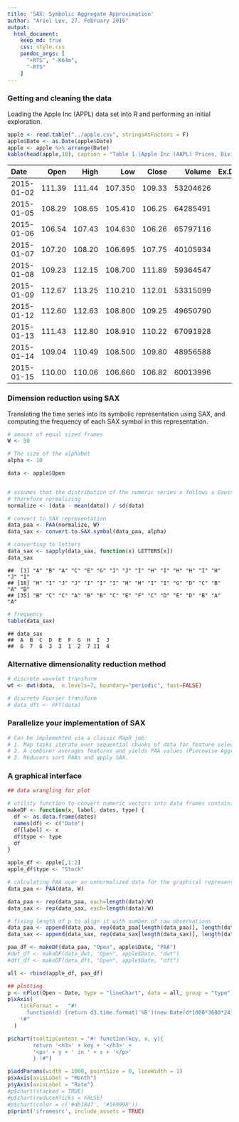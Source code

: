 ```yaml
---
title: 'SAX: Symbolic Aggregate Approximation'
author: "Ariel Lev, 27. February 2016"
output: 
  html_document:
    keep_md: true
    css: style.css
    pandoc_args: [
      "+RTS", "-K64m",
      "-RTS"
    ]    
---
```




### Getting and cleaning the data
Loading the Apple Inc (APPL) data set into R and performing an initial exploration.

```r
apple <- read.table("../apple.csv", stringsAsFactors = F)
apple$Date <- as.Date(apple$Date)
apple <- apple %>% arrange(Date)
kable(head(apple,10), caption = "Table 1.|Apple Inc (AAPL) Prices, Dividends, Splits and Trading Volume 2015")
```



|Date       |   Open|   High|     Low|  Close|   Volume| Ex.Dividend| Split.Ratio| Adj..Open| Adj..High| Adj..Low| Adj..Close| Adj..Volume|
|:----------|------:|------:|-------:|------:|--------:|-----------:|-----------:|---------:|---------:|--------:|----------:|-----------:|
|2015-01-02 | 111.39| 111.44| 107.350| 109.33| 53204626|           0|           1|  108.9424|  108.9913| 104.9912|   106.9277|    53204626|
|2015-01-05 | 108.29| 108.65| 105.410| 106.25| 64285491|           0|           1|  105.9105|  106.2626| 103.0938|   103.9153|    64285491|
|2015-01-06 | 106.54| 107.43| 104.630| 106.26| 65797116|           0|           1|  104.1990|  105.0694| 102.3309|   103.9251|    65797116|
|2015-01-07 | 107.20| 108.20| 106.695| 107.75| 40105934|           0|           1|  104.8445|  105.8225| 104.3506|   105.3824|    40105934|
|2015-01-08 | 109.23| 112.15| 108.700| 111.89| 59364547|           0|           1|  106.8298|  109.6857| 106.3115|   109.4314|    59364547|
|2015-01-09 | 112.67| 113.25| 110.210| 112.01| 53315099|           0|           1|  110.1943|  110.7615| 107.7883|   109.5488|    53315099|
|2015-01-12 | 112.60| 112.63| 108.800| 109.25| 49650790|           0|           1|  110.1258|  110.1551| 106.4093|   106.8494|    49650790|
|2015-01-13 | 111.43| 112.80| 108.910| 110.22| 67091928|           0|           1|  108.9815|  110.3214| 106.5169|   107.7981|    67091928|
|2015-01-14 | 109.04| 110.49| 108.500| 109.80| 48956588|           0|           1|  106.6440|  108.0622| 106.1159|   107.3873|    48956588|
|2015-01-15 | 110.00| 110.06| 106.660| 106.82| 60013996|           0|           1|  107.5829|  107.6416| 104.3163|   104.4728|    60013996|

### Dimension reduction using SAX
Translating the time series into its symbolic representation using SAX, and computing the frequency of each SAX symbol in this representation.

```r
# amount of equal sized frames
W <- 50 

# The size of the alphabet
alpha <- 10

data <- apple$Open


# assumes that the distribution of the numeric series x follows a Gaussian distribution
# therefore normalizing
normalize <- (data - mean(data)) / sd(data)

# convert to SAX representation
data_paa <- PAA(normalize, W)
data_sax <- convert.to.SAX.symbol(data_paa, alpha)

# converting to letters
data_sax <- sapply(data_sax, function(x) LETTERS[x])
data_sax
```

```
##  [1] "A" "B" "A" "C" "E" "G" "I" "J" "I" "H" "I" "H" "H" "I" "H" "J" "I"
## [18] "H" "I" "J" "J" "I" "I" "I" "H" "H" "I" "I" "G" "D" "C" "B" "A" "B"
## [35] "B" "C" "C" "A" "B" "B" "C" "E" "F" "C" "D" "E" "D" "B" "A" "A"
```

```r
# frequency
table(data_sax)
```

```
## data_sax
##  A  B  C  D  E  F  G  H  I  J 
##  6  7  6  3  3  1  2  7 11  4
```

### Alternative dimensionality reduction method

```r
# discrete wavelet transform
wt <- dwt(data,  n.levels=7, boundary="periodic", fast=FALSE)

# discrete Fourier transform
# data_dft <- FFT(data)
```

### Parallelize your implementation of SAX

```r
# Can be implemented via a classic MapR job:
# 1. Map tasks iterate over sequential chunks of data for feature selection. 
# 2. A combiner averages features and yields PAA values (Piecewise Aggregate Approximation).
# 3. Reducers sort PAAs and apply SAX.
```

### A graphical interface

```r
## data wrangling for plot

# utility function to convert numeric vectors into data frames containing original dates
makeDF <- function(x, label, dates, type) {
  df <- as.data.frame(dates)
  names(df) <- c("Date")  
  df[label] <- x
  df$type <- type
  df
}

apple_df <- apple[,1:2]
apple_df$type <- "Stock"

# calculating PAA over an unnormalized data for the graphical representation
data_paa <- PAA(data, W)

data_paa <- rep(data_paa, each=length(data)/W)
data_sax <- rep(data_sax, each=length(data)/W)

# fixing length of p to align it with number of raw observations
data_paa <- append(data_paa, rep(data_paa[length(data_paa)], length(data) - length(data_paa)))
data_sax <- append(data_sax, rep(data_sax[length(data_sax)], length(data) - length(data_sax)))

paa_df <- makeDF(data_paa, "Open", apple$Date, "PAA")
#dwt_df <- makeDF(data_dwt, "Open", apple$Date, "dwt")
#dft_df <- makeDF(data_dft, "Open", apple$Date, "dft")

all <- rbind(apple_df, paa_df)

## plotting
p <- nPlot(Open ~ Date, type = "lineChart", data = all, group = "type")
p$xAxis(
    tickFormat =   "#!
      function(d) {return d3.time.format('%B')(new Date(d*1000*3600*24));}
    !#"
  )

p$chart(tooltipContent = "#! function(key, x, y){
        return '<h3>' + key + '</h3>' + 
        '<p>' + y + ' in ' + x + '</p>'
        } !#")

p$addParams(width = 1000, pointSize = 0, lineWidth = 1)
p$xAxis(axisLabel = "Month")
p$yAxis(axisLabel = "Rate")
#p$chart(stacked = TRUE)
#p$chart(reduceXTicks = FALSE)
#p$chart(color = c('#db1847', '#169998'))
p$print('iframesrc', include_assets = TRUE)
```

<link rel='stylesheet' href=/Library/Frameworks/R.framework/Versions/3.1/Resources/library/rCharts/libraries/nvd3/css/nv.d3.css>
<link rel='stylesheet' href=/Library/Frameworks/R.framework/Versions/3.1/Resources/library/rCharts/libraries/nvd3/css/rNVD3.css>
<script type='text/javascript' src=/Library/Frameworks/R.framework/Versions/3.1/Resources/library/rCharts/libraries/nvd3/js/jquery-1.8.2.min.js></script>
<script type='text/javascript' src=/Library/Frameworks/R.framework/Versions/3.1/Resources/library/rCharts/libraries/nvd3/js/d3.v3.min.js></script>
<script type='text/javascript' src=/Library/Frameworks/R.framework/Versions/3.1/Resources/library/rCharts/libraries/nvd3/js/nv.d3.min-new.js></script>
<script type='text/javascript' src=/Library/Frameworks/R.framework/Versions/3.1/Resources/library/rCharts/libraries/nvd3/js/fisheye.js></script> 
 <style>
  .rChart {
    display: block;
    margin-left: auto; 
    margin-right: auto;
    width: 1000px;
    height: 400px;
  }  
  </style>
<div id = 'iframesrc' class = 'rChart nvd3'></div>
<script type='text/javascript'>
 $(document).ready(function(){
      drawiframesrc()
    });
    function drawiframesrc(){  
      var opts = {
 "dom": "iframesrc",
"width":   1000,
"height":    400,
"x": "Date",
"y": "Open",
"type": "lineChart",
"group": "type",
"pointSize":      0,
"lineWidth":      1,
"id": "iframesrc" 
},
        data = [
 {
 "Date":          16437,
"Open":         111.39,
"type": "Stock" 
},
{
 "Date":          16440,
"Open":         108.29,
"type": "Stock" 
},
{
 "Date":          16441,
"Open":         106.54,
"type": "Stock" 
},
{
 "Date":          16442,
"Open":          107.2,
"type": "Stock" 
},
{
 "Date":          16443,
"Open":         109.23,
"type": "Stock" 
},
{
 "Date":          16444,
"Open":         112.67,
"type": "Stock" 
},
{
 "Date":          16447,
"Open":          112.6,
"type": "Stock" 
},
{
 "Date":          16448,
"Open":         111.43,
"type": "Stock" 
},
{
 "Date":          16449,
"Open":         109.04,
"type": "Stock" 
},
{
 "Date":          16450,
"Open":            110,
"type": "Stock" 
},
{
 "Date":          16451,
"Open":         107.03,
"type": "Stock" 
},
{
 "Date":          16455,
"Open":         107.84,
"type": "Stock" 
},
{
 "Date":          16456,
"Open":         108.95,
"type": "Stock" 
},
{
 "Date":          16457,
"Open":         110.26,
"type": "Stock" 
},
{
 "Date":          16458,
"Open":          112.3,
"type": "Stock" 
},
{
 "Date":          16461,
"Open":         113.74,
"type": "Stock" 
},
{
 "Date":          16462,
"Open":         112.42,
"type": "Stock" 
},
{
 "Date":          16463,
"Open":        117.625,
"type": "Stock" 
},
{
 "Date":          16464,
"Open":         116.32,
"type": "Stock" 
},
{
 "Date":          16465,
"Open":          118.4,
"type": "Stock" 
},
{
 "Date":          16468,
"Open":         118.05,
"type": "Stock" 
},
{
 "Date":          16469,
"Open":          118.5,
"type": "Stock" 
},
{
 "Date":          16470,
"Open":          118.5,
"type": "Stock" 
},
{
 "Date":          16471,
"Open":         120.02,
"type": "Stock" 
},
{
 "Date":          16472,
"Open":         120.02,
"type": "Stock" 
},
{
 "Date":          16475,
"Open":         118.55,
"type": "Stock" 
},
{
 "Date":          16476,
"Open":         120.17,
"type": "Stock" 
},
{
 "Date":          16477,
"Open":         122.77,
"type": "Stock" 
},
{
 "Date":          16478,
"Open":         126.06,
"type": "Stock" 
},
{
 "Date":          16479,
"Open":         127.28,
"type": "Stock" 
},
{
 "Date":          16483,
"Open":         127.49,
"type": "Stock" 
},
{
 "Date":          16484,
"Open":        127.625,
"type": "Stock" 
},
{
 "Date":          16485,
"Open":         128.48,
"type": "Stock" 
},
{
 "Date":          16486,
"Open":         128.62,
"type": "Stock" 
},
{
 "Date":          16489,
"Open":         130.02,
"type": "Stock" 
},
{
 "Date":          16490,
"Open":         132.94,
"type": "Stock" 
},
{
 "Date":          16491,
"Open":         131.56,
"type": "Stock" 
},
{
 "Date":          16492,
"Open":        128.785,
"type": "Stock" 
},
{
 "Date":          16493,
"Open":            130,
"type": "Stock" 
},
{
 "Date":          16496,
"Open":         129.25,
"type": "Stock" 
},
{
 "Date":          16497,
"Open":         128.96,
"type": "Stock" 
},
{
 "Date":          16498,
"Open":          129.1,
"type": "Stock" 
},
{
 "Date":          16499,
"Open":         128.58,
"type": "Stock" 
},
{
 "Date":          16500,
"Open":          128.4,
"type": "Stock" 
},
{
 "Date":          16503,
"Open":         127.96,
"type": "Stock" 
},
{
 "Date":          16504,
"Open":         126.41,
"type": "Stock" 
},
{
 "Date":          16505,
"Open":         124.75,
"type": "Stock" 
},
{
 "Date":          16506,
"Open":         122.31,
"type": "Stock" 
},
{
 "Date":          16507,
"Open":          124.4,
"type": "Stock" 
},
{
 "Date":          16510,
"Open":         123.88,
"type": "Stock" 
},
{
 "Date":          16511,
"Open":          125.9,
"type": "Stock" 
},
{
 "Date":          16512,
"Open":            127,
"type": "Stock" 
},
{
 "Date":          16513,
"Open":         128.75,
"type": "Stock" 
},
{
 "Date":          16514,
"Open":         128.25,
"type": "Stock" 
},
{
 "Date":          16517,
"Open":         127.12,
"type": "Stock" 
},
{
 "Date":          16518,
"Open":         127.23,
"type": "Stock" 
},
{
 "Date":          16519,
"Open":         126.54,
"type": "Stock" 
},
{
 "Date":          16520,
"Open":         122.76,
"type": "Stock" 
},
{
 "Date":          16521,
"Open":         124.57,
"type": "Stock" 
},
{
 "Date":          16524,
"Open":         124.05,
"type": "Stock" 
},
{
 "Date":          16525,
"Open":         126.09,
"type": "Stock" 
},
{
 "Date":          16526,
"Open":         124.82,
"type": "Stock" 
},
{
 "Date":          16527,
"Open":         125.03,
"type": "Stock" 
},
{
 "Date":          16531,
"Open":         124.47,
"type": "Stock" 
},
{
 "Date":          16532,
"Open":         127.64,
"type": "Stock" 
},
{
 "Date":          16533,
"Open":         125.85,
"type": "Stock" 
},
{
 "Date":          16534,
"Open":         125.85,
"type": "Stock" 
},
{
 "Date":          16535,
"Open":         125.95,
"type": "Stock" 
},
{
 "Date":          16538,
"Open":         128.37,
"type": "Stock" 
},
{
 "Date":          16539,
"Open":            127,
"type": "Stock" 
},
{
 "Date":          16540,
"Open":         126.41,
"type": "Stock" 
},
{
 "Date":          16541,
"Open":         126.28,
"type": "Stock" 
},
{
 "Date":          16542,
"Open":         125.55,
"type": "Stock" 
},
{
 "Date":          16545,
"Open":         125.57,
"type": "Stock" 
},
{
 "Date":          16546,
"Open":          128.1,
"type": "Stock" 
},
{
 "Date":          16547,
"Open":         126.99,
"type": "Stock" 
},
{
 "Date":          16548,
"Open":          128.3,
"type": "Stock" 
},
{
 "Date":          16549,
"Open":         130.49,
"type": "Stock" 
},
{
 "Date":          16552,
"Open":         132.31,
"type": "Stock" 
},
{
 "Date":          16553,
"Open":        134.455,
"type": "Stock" 
},
{
 "Date":          16554,
"Open":         130.16,
"type": "Stock" 
},
{
 "Date":          16555,
"Open":          127.5,
"type": "Stock" 
},
{
 "Date":          16556,
"Open":          126.1,
"type": "Stock" 
},
{
 "Date":          16559,
"Open":          129.5,
"type": "Stock" 
},
{
 "Date":          16560,
"Open":         128.15,
"type": "Stock" 
},
{
 "Date":          16561,
"Open":         126.56,
"type": "Stock" 
},
{
 "Date":          16562,
"Open":         124.77,
"type": "Stock" 
},
{
 "Date":          16563,
"Open":         126.68,
"type": "Stock" 
},
{
 "Date":          16566,
"Open":         127.39,
"type": "Stock" 
},
{
 "Date":          16567,
"Open":          125.6,
"type": "Stock" 
},
{
 "Date":          16568,
"Open":         126.15,
"type": "Stock" 
},
{
 "Date":          16569,
"Open":         127.41,
"type": "Stock" 
},
{
 "Date":          16570,
"Open":         129.07,
"type": "Stock" 
},
{
 "Date":          16573,
"Open":         128.38,
"type": "Stock" 
},
{
 "Date":          16574,
"Open":         130.69,
"type": "Stock" 
},
{
 "Date":          16575,
"Open":            130,
"type": "Stock" 
},
{
 "Date":          16576,
"Open":         130.07,
"type": "Stock" 
},
{
 "Date":          16577,
"Open":          131.6,
"type": "Stock" 
},
{
 "Date":          16581,
"Open":          132.6,
"type": "Stock" 
},
{
 "Date":          16582,
"Open":         130.34,
"type": "Stock" 
},
{
 "Date":          16583,
"Open":         131.86,
"type": "Stock" 
},
{
 "Date":          16584,
"Open":         131.23,
"type": "Stock" 
},
{
 "Date":          16587,
"Open":          131.2,
"type": "Stock" 
},
{
 "Date":          16588,
"Open":         129.86,
"type": "Stock" 
},
{
 "Date":          16589,
"Open":         130.66,
"type": "Stock" 
},
{
 "Date":          16590,
"Open":         129.58,
"type": "Stock" 
},
{
 "Date":          16591,
"Open":          129.5,
"type": "Stock" 
},
{
 "Date":          16594,
"Open":          128.9,
"type": "Stock" 
},
{
 "Date":          16595,
"Open":          126.7,
"type": "Stock" 
},
{
 "Date":          16596,
"Open":         127.92,
"type": "Stock" 
},
{
 "Date":          16597,
"Open":         129.18,
"type": "Stock" 
},
{
 "Date":          16598,
"Open":        128.185,
"type": "Stock" 
},
{
 "Date":          16601,
"Open":          126.1,
"type": "Stock" 
},
{
 "Date":          16602,
"Open":         127.03,
"type": "Stock" 
},
{
 "Date":          16603,
"Open":         127.72,
"type": "Stock" 
},
{
 "Date":          16604,
"Open":         127.23,
"type": "Stock" 
},
{
 "Date":          16605,
"Open":         127.71,
"type": "Stock" 
},
{
 "Date":          16608,
"Open":         127.49,
"type": "Stock" 
},
{
 "Date":          16609,
"Open":         127.48,
"type": "Stock" 
},
{
 "Date":          16610,
"Open":         127.21,
"type": "Stock" 
},
{
 "Date":          16611,
"Open":         128.86,
"type": "Stock" 
},
{
 "Date":          16612,
"Open":         127.67,
"type": "Stock" 
},
{
 "Date":          16615,
"Open":         125.46,
"type": "Stock" 
},
{
 "Date":          16616,
"Open":         125.57,
"type": "Stock" 
},
{
 "Date":          16617,
"Open":          126.9,
"type": "Stock" 
},
{
 "Date":          16618,
"Open":         126.43,
"type": "Stock" 
},
{
 "Date":          16622,
"Open":         124.94,
"type": "Stock" 
},
{
 "Date":          16623,
"Open":         125.89,
"type": "Stock" 
},
{
 "Date":          16624,
"Open":         124.48,
"type": "Stock" 
},
{
 "Date":          16625,
"Open":         123.85,
"type": "Stock" 
},
{
 "Date":          16626,
"Open":         121.94,
"type": "Stock" 
},
{
 "Date":          16629,
"Open":         125.03,
"type": "Stock" 
},
{
 "Date":          16630,
"Open":         126.04,
"type": "Stock" 
},
{
 "Date":          16631,
"Open":         125.72,
"type": "Stock" 
},
{
 "Date":          16632,
"Open":         127.74,
"type": "Stock" 
},
{
 "Date":          16633,
"Open":         129.08,
"type": "Stock" 
},
{
 "Date":          16636,
"Open":         130.97,
"type": "Stock" 
},
{
 "Date":          16637,
"Open":         132.85,
"type": "Stock" 
},
{
 "Date":          16638,
"Open":         121.99,
"type": "Stock" 
},
{
 "Date":          16639,
"Open":          126.2,
"type": "Stock" 
},
{
 "Date":          16640,
"Open":         125.32,
"type": "Stock" 
},
{
 "Date":          16643,
"Open":         123.09,
"type": "Stock" 
},
{
 "Date":          16644,
"Open":         123.38,
"type": "Stock" 
},
{
 "Date":          16645,
"Open":         123.15,
"type": "Stock" 
},
{
 "Date":          16646,
"Open":         122.32,
"type": "Stock" 
},
{
 "Date":          16647,
"Open":          122.6,
"type": "Stock" 
},
{
 "Date":          16650,
"Open":          121.5,
"type": "Stock" 
},
{
 "Date":          16651,
"Open":         117.42,
"type": "Stock" 
},
{
 "Date":          16652,
"Open":         112.95,
"type": "Stock" 
},
{
 "Date":          16653,
"Open":         115.97,
"type": "Stock" 
},
{
 "Date":          16654,
"Open":         114.58,
"type": "Stock" 
},
{
 "Date":          16657,
"Open":         116.53,
"type": "Stock" 
},
{
 "Date":          16658,
"Open":         117.81,
"type": "Stock" 
},
{
 "Date":          16659,
"Open":         112.53,
"type": "Stock" 
},
{
 "Date":          16660,
"Open":         116.04,
"type": "Stock" 
},
{
 "Date":          16661,
"Open":         114.32,
"type": "Stock" 
},
{
 "Date":          16664,
"Open":         116.04,
"type": "Stock" 
},
{
 "Date":          16665,
"Open":         116.43,
"type": "Stock" 
},
{
 "Date":          16666,
"Open":          116.1,
"type": "Stock" 
},
{
 "Date":          16667,
"Open":         114.08,
"type": "Stock" 
},
{
 "Date":          16668,
"Open":         110.43,
"type": "Stock" 
},
{
 "Date":          16671,
"Open":          94.87,
"type": "Stock" 
},
{
 "Date":          16672,
"Open":         111.11,
"type": "Stock" 
},
{
 "Date":          16673,
"Open":        107.085,
"type": "Stock" 
},
{
 "Date":          16674,
"Open":         112.25,
"type": "Stock" 
},
{
 "Date":          16675,
"Open":         112.17,
"type": "Stock" 
},
{
 "Date":          16678,
"Open":         112.13,
"type": "Stock" 
},
{
 "Date":          16679,
"Open":         110.18,
"type": "Stock" 
},
{
 "Date":          16680,
"Open":            110,
"type": "Stock" 
},
{
 "Date":          16681,
"Open":         112.49,
"type": "Stock" 
},
{
 "Date":          16682,
"Open":         108.97,
"type": "Stock" 
},
{
 "Date":          16686,
"Open":         111.65,
"type": "Stock" 
},
{
 "Date":          16687,
"Open":         113.76,
"type": "Stock" 
},
{
 "Date":          16688,
"Open":         110.27,
"type": "Stock" 
},
{
 "Date":          16689,
"Open":         111.79,
"type": "Stock" 
},
{
 "Date":          16692,
"Open":         116.58,
"type": "Stock" 
},
{
 "Date":          16693,
"Open":         115.93,
"type": "Stock" 
},
{
 "Date":          16694,
"Open":         116.25,
"type": "Stock" 
},
{
 "Date":          16695,
"Open":         115.66,
"type": "Stock" 
},
{
 "Date":          16696,
"Open":         112.21,
"type": "Stock" 
},
{
 "Date":          16699,
"Open":         113.67,
"type": "Stock" 
},
{
 "Date":          16700,
"Open":         113.38,
"type": "Stock" 
},
{
 "Date":          16701,
"Open":         113.63,
"type": "Stock" 
},
{
 "Date":          16702,
"Open":         113.25,
"type": "Stock" 
},
{
 "Date":          16703,
"Open":         116.44,
"type": "Stock" 
},
{
 "Date":          16706,
"Open":         113.85,
"type": "Stock" 
},
{
 "Date":          16707,
"Open":         112.83,
"type": "Stock" 
},
{
 "Date":          16708,
"Open":         110.17,
"type": "Stock" 
},
{
 "Date":          16709,
"Open":         109.07,
"type": "Stock" 
},
{
 "Date":          16710,
"Open":         108.01,
"type": "Stock" 
},
{
 "Date":          16713,
"Open":         109.88,
"type": "Stock" 
},
{
 "Date":          16714,
"Open":         110.63,
"type": "Stock" 
},
{
 "Date":          16715,
"Open":         111.74,
"type": "Stock" 
},
{
 "Date":          16716,
"Open":         110.19,
"type": "Stock" 
},
{
 "Date":          16717,
"Open":            110,
"type": "Stock" 
},
{
 "Date":          16720,
"Open":         112.73,
"type": "Stock" 
},
{
 "Date":          16721,
"Open":         110.82,
"type": "Stock" 
},
{
 "Date":          16722,
"Open":         111.29,
"type": "Stock" 
},
{
 "Date":          16723,
"Open":         110.93,
"type": "Stock" 
},
{
 "Date":          16724,
"Open":         111.78,
"type": "Stock" 
},
{
 "Date":          16727,
"Open":          110.8,
"type": "Stock" 
},
{
 "Date":          16728,
"Open":         111.34,
"type": "Stock" 
},
{
 "Date":          16729,
"Open":            114,
"type": "Stock" 
},
{
 "Date":          16730,
"Open":         114.33,
"type": "Stock" 
},
{
 "Date":          16731,
"Open":          116.7,
"type": "Stock" 
},
{
 "Date":          16734,
"Open":         118.08,
"type": "Stock" 
},
{
 "Date":          16735,
"Open":          115.4,
"type": "Stock" 
},
{
 "Date":          16736,
"Open":         116.93,
"type": "Stock" 
},
{
 "Date":          16737,
"Open":          118.7,
"type": "Stock" 
},
{
 "Date":          16738,
"Open":         120.99,
"type": "Stock" 
},
{
 "Date":          16741,
"Open":         119.87,
"type": "Stock" 
},
{
 "Date":          16742,
"Open":         120.79,
"type": "Stock" 
},
{
 "Date":          16743,
"Open":         123.13,
"type": "Stock" 
},
{
 "Date":          16744,
"Open":         121.85,
"type": "Stock" 
},
{
 "Date":          16745,
"Open":         121.11,
"type": "Stock" 
},
{
 "Date":          16748,
"Open":         120.96,
"type": "Stock" 
},
{
 "Date":          16749,
"Open":          116.9,
"type": "Stock" 
},
{
 "Date":          16750,
"Open":         116.37,
"type": "Stock" 
},
{
 "Date":          16751,
"Open":         116.26,
"type": "Stock" 
},
{
 "Date":          16752,
"Open":          115.2,
"type": "Stock" 
},
{
 "Date":          16755,
"Open":         111.38,
"type": "Stock" 
},
{
 "Date":          16756,
"Open":         114.92,
"type": "Stock" 
},
{
 "Date":          16757,
"Open":         115.76,
"type": "Stock" 
},
{
 "Date":          16758,
"Open":         117.64,
"type": "Stock" 
},
{
 "Date":          16759,
"Open":          119.2,
"type": "Stock" 
},
{
 "Date":          16762,
"Open":         119.27,
"type": "Stock" 
},
{
 "Date":          16763,
"Open":         117.33,
"type": "Stock" 
},
{
 "Date":          16764,
"Open":         119.21,
"type": "Stock" 
},
{
 "Date":          16766,
"Open":         118.29,
"type": "Stock" 
},
{
 "Date":          16769,
"Open":         117.99,
"type": "Stock" 
},
{
 "Date":          16770,
"Open":         118.75,
"type": "Stock" 
},
{
 "Date":          16771,
"Open":         117.05,
"type": "Stock" 
},
{
 "Date":          16772,
"Open":         116.55,
"type": "Stock" 
},
{
 "Date":          16773,
"Open":         115.29,
"type": "Stock" 
},
{
 "Date":          16776,
"Open":         118.98,
"type": "Stock" 
},
{
 "Date":          16777,
"Open":         117.52,
"type": "Stock" 
},
{
 "Date":          16778,
"Open":         117.64,
"type": "Stock" 
},
{
 "Date":          16779,
"Open":         116.04,
"type": "Stock" 
},
{
 "Date":          16780,
"Open":         115.19,
"type": "Stock" 
},
{
 "Date":          16783,
"Open":         112.18,
"type": "Stock" 
},
{
 "Date":          16784,
"Open":         111.94,
"type": "Stock" 
},
{
 "Date":          16785,
"Open":         111.07,
"type": "Stock" 
},
{
 "Date":          16786,
"Open":         112.02,
"type": "Stock" 
},
{
 "Date":          16787,
"Open":         108.91,
"type": "Stock" 
},
{
 "Date":          16790,
"Open":         107.28,
"type": "Stock" 
},
{
 "Date":          16791,
"Open":          107.4,
"type": "Stock" 
},
{
 "Date":          16792,
"Open":         107.27,
"type": "Stock" 
},
{
 "Date":          16793,
"Open":            109,
"type": "Stock" 
},
{
 "Date":          16797,
"Open":         107.59,
"type": "Stock" 
},
{
 "Date":          16798,
"Open":         106.96,
"type": "Stock" 
},
{
 "Date":          16799,
"Open":         108.58,
"type": "Stock" 
},
{
 "Date":          16800,
"Open":         107.01,
"type": "Stock" 
},
{
 "Date":          16437,
"Open": 108.5628571429,
"type": "PAA" 
},
{
 "Date":          16440,
"Open": 108.5628571429,
"type": "PAA" 
},
{
 "Date":          16441,
"Open": 108.5628571429,
"type": "PAA" 
},
{
 "Date":          16442,
"Open": 108.5628571429,
"type": "PAA" 
},
{
 "Date":          16443,
"Open": 108.5628571429,
"type": "PAA" 
},
{
 "Date":          16444,
"Open": 111.0705555556,
"type": "PAA" 
},
{
 "Date":          16447,
"Open": 111.0705555556,
"type": "PAA" 
},
{
 "Date":          16448,
"Open": 111.0705555556,
"type": "PAA" 
},
{
 "Date":          16449,
"Open": 111.0705555556,
"type": "PAA" 
},
{
 "Date":          16450,
"Open": 111.0705555556,
"type": "PAA" 
},
{
 "Date":          16451,
"Open": 109.4179365079,
"type": "PAA" 
},
{
 "Date":          16455,
"Open": 109.4179365079,
"type": "PAA" 
},
{
 "Date":          16456,
"Open": 109.4179365079,
"type": "PAA" 
},
{
 "Date":          16457,
"Open": 109.4179365079,
"type": "PAA" 
},
{
 "Date":          16458,
"Open": 109.4179365079,
"type": "PAA" 
},
{
 "Date":          16461,
"Open": 115.8222619048,
"type": "PAA" 
},
{
 "Date":          16462,
"Open": 115.8222619048,
"type": "PAA" 
},
{
 "Date":          16463,
"Open": 115.8222619048,
"type": "PAA" 
},
{
 "Date":          16464,
"Open": 115.8222619048,
"type": "PAA" 
},
{
 "Date":          16465,
"Open": 115.8222619048,
"type": "PAA" 
},
{
 "Date":          16468,
"Open": 119.0301587302,
"type": "PAA" 
},
{
 "Date":          16469,
"Open": 119.0301587302,
"type": "PAA" 
},
{
 "Date":          16470,
"Open": 119.0301587302,
"type": "PAA" 
},
{
 "Date":          16471,
"Open": 119.0301587302,
"type": "PAA" 
},
{
 "Date":          16472,
"Open": 119.0301587302,
"type": "PAA" 
},
{
 "Date":          16475,
"Open": 123.3566666667,
"type": "PAA" 
},
{
 "Date":          16476,
"Open": 123.3566666667,
"type": "PAA" 
},
{
 "Date":          16477,
"Open": 123.3566666667,
"type": "PAA" 
},
{
 "Date":          16478,
"Open": 123.3566666667,
"type": "PAA" 
},
{
 "Date":          16479,
"Open": 123.3566666667,
"type": "PAA" 
},
{
 "Date":          16483,
"Open": 128.7421825397,
"type": "PAA" 
},
{
 "Date":          16484,
"Open": 128.7421825397,
"type": "PAA" 
},
{
 "Date":          16485,
"Open": 128.7421825397,
"type": "PAA" 
},
{
 "Date":          16486,
"Open": 128.7421825397,
"type": "PAA" 
},
{
 "Date":          16489,
"Open": 128.7421825397,
"type": "PAA" 
},
{
 "Date":          16490,
"Open": 130.2736111111,
"type": "PAA" 
},
{
 "Date":          16491,
"Open": 130.2736111111,
"type": "PAA" 
},
{
 "Date":          16492,
"Open": 130.2736111111,
"type": "PAA" 
},
{
 "Date":          16493,
"Open": 130.2736111111,
"type": "PAA" 
},
{
 "Date":          16496,
"Open": 130.2736111111,
"type": "PAA" 
},
{
 "Date":          16497,
"Open": 128.4207142857,
"type": "PAA" 
},
{
 "Date":          16498,
"Open": 128.4207142857,
"type": "PAA" 
},
{
 "Date":          16499,
"Open": 128.4207142857,
"type": "PAA" 
},
{
 "Date":          16500,
"Open": 128.4207142857,
"type": "PAA" 
},
{
 "Date":          16503,
"Open": 128.4207142857,
"type": "PAA" 
},
{
 "Date":          16504,
"Open": 124.3258730159,
"type": "PAA" 
},
{
 "Date":          16505,
"Open": 124.3258730159,
"type": "PAA" 
},
{
 "Date":          16506,
"Open": 124.3258730159,
"type": "PAA" 
},
{
 "Date":          16507,
"Open": 124.3258730159,
"type": "PAA" 
},
{
 "Date":          16510,
"Open": 124.3258730159,
"type": "PAA" 
},
{
 "Date":          16511,
"Open": 127.5081746032,
"type": "PAA" 
},
{
 "Date":          16512,
"Open": 127.5081746032,
"type": "PAA" 
},
{
 "Date":          16513,
"Open": 127.5081746032,
"type": "PAA" 
},
{
 "Date":          16514,
"Open": 127.5081746032,
"type": "PAA" 
},
{
 "Date":          16517,
"Open": 127.5081746032,
"type": "PAA" 
},
{
 "Date":          16518,
"Open": 124.9388888889,
"type": "PAA" 
},
{
 "Date":          16519,
"Open": 124.9388888889,
"type": "PAA" 
},
{
 "Date":          16520,
"Open": 124.9388888889,
"type": "PAA" 
},
{
 "Date":          16521,
"Open": 124.9388888889,
"type": "PAA" 
},
{
 "Date":          16524,
"Open": 124.9388888889,
"type": "PAA" 
},
{
 "Date":          16525,
"Open":  125.589047619,
"type": "PAA" 
},
{
 "Date":          16526,
"Open":  125.589047619,
"type": "PAA" 
},
{
 "Date":          16527,
"Open":  125.589047619,
"type": "PAA" 
},
{
 "Date":          16531,
"Open":  125.589047619,
"type": "PAA" 
},
{
 "Date":          16532,
"Open":  125.589047619,
"type": "PAA" 
},
{
 "Date":          16533,
"Open": 126.6602380952,
"type": "PAA" 
},
{
 "Date":          16534,
"Open": 126.6602380952,
"type": "PAA" 
},
{
 "Date":          16535,
"Open": 126.6602380952,
"type": "PAA" 
},
{
 "Date":          16538,
"Open": 126.6602380952,
"type": "PAA" 
},
{
 "Date":          16539,
"Open": 126.6602380952,
"type": "PAA" 
},
{
 "Date":          16540,
"Open": 126.4512698413,
"type": "PAA" 
},
{
 "Date":          16541,
"Open": 126.4512698413,
"type": "PAA" 
},
{
 "Date":          16542,
"Open": 126.4512698413,
"type": "PAA" 
},
{
 "Date":          16545,
"Open": 126.4512698413,
"type": "PAA" 
},
{
 "Date":          16546,
"Open": 126.4512698413,
"type": "PAA" 
},
{
 "Date":          16547,
"Open": 130.8836111111,
"type": "PAA" 
},
{
 "Date":          16548,
"Open": 130.8836111111,
"type": "PAA" 
},
{
 "Date":          16549,
"Open": 130.8836111111,
"type": "PAA" 
},
{
 "Date":          16552,
"Open": 130.8836111111,
"type": "PAA" 
},
{
 "Date":          16553,
"Open": 130.8836111111,
"type": "PAA" 
},
{
 "Date":          16554,
"Open": 127.8111904762,
"type": "PAA" 
},
{
 "Date":          16555,
"Open": 127.8111904762,
"type": "PAA" 
},
{
 "Date":          16556,
"Open": 127.8111904762,
"type": "PAA" 
},
{
 "Date":          16559,
"Open": 127.8111904762,
"type": "PAA" 
},
{
 "Date":          16560,
"Open": 127.8111904762,
"type": "PAA" 
},
{
 "Date":          16561,
"Open": 126.1442857143,
"type": "PAA" 
},
{
 "Date":          16562,
"Open": 126.1442857143,
"type": "PAA" 
},
{
 "Date":          16563,
"Open": 126.1442857143,
"type": "PAA" 
},
{
 "Date":          16566,
"Open": 126.1442857143,
"type": "PAA" 
},
{
 "Date":          16567,
"Open": 126.1442857143,
"type": "PAA" 
},
{
 "Date":          16568,
"Open": 128.9031746032,
"type": "PAA" 
},
{
 "Date":          16569,
"Open": 128.9031746032,
"type": "PAA" 
},
{
 "Date":          16570,
"Open": 128.9031746032,
"type": "PAA" 
},
{
 "Date":          16573,
"Open": 128.9031746032,
"type": "PAA" 
},
{
 "Date":          16574,
"Open": 128.9031746032,
"type": "PAA" 
},
{
 "Date":          16575,
"Open": 131.2099206349,
"type": "PAA" 
},
{
 "Date":          16576,
"Open": 131.2099206349,
"type": "PAA" 
},
{
 "Date":          16577,
"Open": 131.2099206349,
"type": "PAA" 
},
{
 "Date":          16581,
"Open": 131.2099206349,
"type": "PAA" 
},
{
 "Date":          16582,
"Open": 131.2099206349,
"type": "PAA" 
},
{
 "Date":          16583,
"Open": 130.5891269841,
"type": "PAA" 
},
{
 "Date":          16584,
"Open": 130.5891269841,
"type": "PAA" 
},
{
 "Date":          16587,
"Open": 130.5891269841,
"type": "PAA" 
},
{
 "Date":          16588,
"Open": 130.5891269841,
"type": "PAA" 
},
{
 "Date":          16589,
"Open": 130.5891269841,
"type": "PAA" 
},
{
 "Date":          16590,
"Open": 128.4585714286,
"type": "PAA" 
},
{
 "Date":          16591,
"Open": 128.4585714286,
"type": "PAA" 
},
{
 "Date":          16594,
"Open": 128.4585714286,
"type": "PAA" 
},
{
 "Date":          16595,
"Open": 128.4585714286,
"type": "PAA" 
},
{
 "Date":          16596,
"Open": 128.4585714286,
"type": "PAA" 
},
{
 "Date":          16597,
"Open": 127.2992460317,
"type": "PAA" 
},
{
 "Date":          16598,
"Open": 127.2992460317,
"type": "PAA" 
},
{
 "Date":          16601,
"Open": 127.2992460317,
"type": "PAA" 
},
{
 "Date":          16602,
"Open": 127.2992460317,
"type": "PAA" 
},
{
 "Date":          16603,
"Open": 127.2992460317,
"type": "PAA" 
},
{
 "Date":          16604,
"Open": 127.7329365079,
"type": "PAA" 
},
{
 "Date":          16605,
"Open": 127.7329365079,
"type": "PAA" 
},
{
 "Date":          16608,
"Open": 127.7329365079,
"type": "PAA" 
},
{
 "Date":          16609,
"Open": 127.7329365079,
"type": "PAA" 
},
{
 "Date":          16610,
"Open": 127.7329365079,
"type": "PAA" 
},
{
 "Date":          16611,
"Open": 126.4254761905,
"type": "PAA" 
},
{
 "Date":          16612,
"Open": 126.4254761905,
"type": "PAA" 
},
{
 "Date":          16615,
"Open": 126.4254761905,
"type": "PAA" 
},
{
 "Date":          16616,
"Open": 126.4254761905,
"type": "PAA" 
},
{
 "Date":          16617,
"Open": 126.4254761905,
"type": "PAA" 
},
{
 "Date":          16618,
"Open": 124.2264285714,
"type": "PAA" 
},
{
 "Date":          16622,
"Open": 124.2264285714,
"type": "PAA" 
},
{
 "Date":          16623,
"Open": 124.2264285714,
"type": "PAA" 
},
{
 "Date":          16624,
"Open": 124.2264285714,
"type": "PAA" 
},
{
 "Date":          16625,
"Open": 124.2264285714,
"type": "PAA" 
},
{
 "Date":          16626,
"Open": 126.8028571429,
"type": "PAA" 
},
{
 "Date":          16629,
"Open": 126.8028571429,
"type": "PAA" 
},
{
 "Date":          16630,
"Open": 126.8028571429,
"type": "PAA" 
},
{
 "Date":          16631,
"Open": 126.8028571429,
"type": "PAA" 
},
{
 "Date":          16632,
"Open": 126.8028571429,
"type": "PAA" 
},
{
 "Date":          16633,
"Open": 127.3061904762,
"type": "PAA" 
},
{
 "Date":          16636,
"Open": 127.3061904762,
"type": "PAA" 
},
{
 "Date":          16637,
"Open": 127.3061904762,
"type": "PAA" 
},
{
 "Date":          16638,
"Open": 127.3061904762,
"type": "PAA" 
},
{
 "Date":          16639,
"Open": 127.3061904762,
"type": "PAA" 
},
{
 "Date":          16640,
"Open":  122.858968254,
"type": "PAA" 
},
{
 "Date":          16643,
"Open":  122.858968254,
"type": "PAA" 
},
{
 "Date":          16644,
"Open":  122.858968254,
"type": "PAA" 
},
{
 "Date":          16645,
"Open":  122.858968254,
"type": "PAA" 
},
{
 "Date":          16646,
"Open":  122.858968254,
"type": "PAA" 
},
{
 "Date":          16647,
"Open": 116.3265873016,
"type": "PAA" 
},
{
 "Date":          16650,
"Open": 116.3265873016,
"type": "PAA" 
},
{
 "Date":          16651,
"Open": 116.3265873016,
"type": "PAA" 
},
{
 "Date":          16652,
"Open": 116.3265873016,
"type": "PAA" 
},
{
 "Date":          16653,
"Open": 116.3265873016,
"type": "PAA" 
},
{
 "Date":          16654,
"Open": 115.4312698413,
"type": "PAA" 
},
{
 "Date":          16657,
"Open": 115.4312698413,
"type": "PAA" 
},
{
 "Date":          16658,
"Open": 115.4312698413,
"type": "PAA" 
},
{
 "Date":          16659,
"Open": 115.4312698413,
"type": "PAA" 
},
{
 "Date":          16660,
"Open": 115.4312698413,
"type": "PAA" 
},
{
 "Date":          16661,
"Open": 113.4511904762,
"type": "PAA" 
},
{
 "Date":          16664,
"Open": 113.4511904762,
"type": "PAA" 
},
{
 "Date":          16665,
"Open": 113.4511904762,
"type": "PAA" 
},
{
 "Date":          16666,
"Open": 113.4511904762,
"type": "PAA" 
},
{
 "Date":          16667,
"Open": 113.4511904762,
"type": "PAA" 
},
{
 "Date":          16668,
"Open": 108.4926587302,
"type": "PAA" 
},
{
 "Date":          16671,
"Open": 108.4926587302,
"type": "PAA" 
},
{
 "Date":          16672,
"Open": 108.4926587302,
"type": "PAA" 
},
{
 "Date":          16673,
"Open": 108.4926587302,
"type": "PAA" 
},
{
 "Date":          16674,
"Open": 108.4926587302,
"type": "PAA" 
},
{
 "Date":          16675,
"Open": 110.7306349206,
"type": "PAA" 
},
{
 "Date":          16678,
"Open": 110.7306349206,
"type": "PAA" 
},
{
 "Date":          16679,
"Open": 110.7306349206,
"type": "PAA" 
},
{
 "Date":          16680,
"Open": 110.7306349206,
"type": "PAA" 
},
{
 "Date":          16681,
"Open": 110.7306349206,
"type": "PAA" 
},
{
 "Date":          16682,
"Open": 113.1404761905,
"type": "PAA" 
},
{
 "Date":          16686,
"Open": 113.1404761905,
"type": "PAA" 
},
{
 "Date":          16687,
"Open": 113.1404761905,
"type": "PAA" 
},
{
 "Date":          16688,
"Open": 113.1404761905,
"type": "PAA" 
},
{
 "Date":          16689,
"Open": 113.1404761905,
"type": "PAA" 
},
{
 "Date":          16692,
"Open": 114.5307936508,
"type": "PAA" 
},
{
 "Date":          16693,
"Open": 114.5307936508,
"type": "PAA" 
},
{
 "Date":          16694,
"Open": 114.5307936508,
"type": "PAA" 
},
{
 "Date":          16695,
"Open": 114.5307936508,
"type": "PAA" 
},
{
 "Date":          16696,
"Open": 114.5307936508,
"type": "PAA" 
},
{
 "Date":          16699,
"Open": 114.0518253968,
"type": "PAA" 
},
{
 "Date":          16700,
"Open": 114.0518253968,
"type": "PAA" 
},
{
 "Date":          16701,
"Open": 114.0518253968,
"type": "PAA" 
},
{
 "Date":          16702,
"Open": 114.0518253968,
"type": "PAA" 
},
{
 "Date":          16703,
"Open": 114.0518253968,
"type": "PAA" 
},
{
 "Date":          16706,
"Open": 109.7875396825,
"type": "PAA" 
},
{
 "Date":          16707,
"Open": 109.7875396825,
"type": "PAA" 
},
{
 "Date":          16708,
"Open": 109.7875396825,
"type": "PAA" 
},
{
 "Date":          16709,
"Open": 109.7875396825,
"type": "PAA" 
},
{
 "Date":          16710,
"Open": 109.7875396825,
"type": "PAA" 
},
{
 "Date":          16713,
"Open": 111.0757142857,
"type": "PAA" 
},
{
 "Date":          16714,
"Open": 111.0757142857,
"type": "PAA" 
},
{
 "Date":          16715,
"Open": 111.0757142857,
"type": "PAA" 
},
{
 "Date":          16716,
"Open": 111.0757142857,
"type": "PAA" 
},
{
 "Date":          16717,
"Open": 111.0757142857,
"type": "PAA" 
},
{
 "Date":          16720,
"Open": 111.1834920635,
"type": "PAA" 
},
{
 "Date":          16721,
"Open": 111.1834920635,
"type": "PAA" 
},
{
 "Date":          16722,
"Open": 111.1834920635,
"type": "PAA" 
},
{
 "Date":          16723,
"Open": 111.1834920635,
"type": "PAA" 
},
{
 "Date":          16724,
"Open": 111.1834920635,
"type": "PAA" 
},
{
 "Date":          16727,
"Open": 115.3773809524,
"type": "PAA" 
},
{
 "Date":          16728,
"Open": 115.3773809524,
"type": "PAA" 
},
{
 "Date":          16729,
"Open": 115.3773809524,
"type": "PAA" 
},
{
 "Date":          16730,
"Open": 115.3773809524,
"type": "PAA" 
},
{
 "Date":          16731,
"Open": 115.3773809524,
"type": "PAA" 
},
{
 "Date":          16734,
"Open": 119.0815873016,
"type": "PAA" 
},
{
 "Date":          16735,
"Open": 119.0815873016,
"type": "PAA" 
},
{
 "Date":          16736,
"Open": 119.0815873016,
"type": "PAA" 
},
{
 "Date":          16737,
"Open": 119.0815873016,
"type": "PAA" 
},
{
 "Date":          16738,
"Open": 119.0815873016,
"type": "PAA" 
},
{
 "Date":          16741,
"Open": 121.0061111111,
"type": "PAA" 
},
{
 "Date":          16742,
"Open": 121.0061111111,
"type": "PAA" 
},
{
 "Date":          16743,
"Open": 121.0061111111,
"type": "PAA" 
},
{
 "Date":          16744,
"Open": 121.0061111111,
"type": "PAA" 
},
{
 "Date":          16745,
"Open": 121.0061111111,
"type": "PAA" 
},
{
 "Date":          16748,
"Open": 114.9367460317,
"type": "PAA" 
},
{
 "Date":          16749,
"Open": 114.9367460317,
"type": "PAA" 
},
{
 "Date":          16750,
"Open": 114.9367460317,
"type": "PAA" 
},
{
 "Date":          16751,
"Open": 114.9367460317,
"type": "PAA" 
},
{
 "Date":          16752,
"Open": 114.9367460317,
"type": "PAA" 
},
{
 "Date":          16755,
"Open": 117.7211904762,
"type": "PAA" 
},
{
 "Date":          16756,
"Open": 117.7211904762,
"type": "PAA" 
},
{
 "Date":          16757,
"Open": 117.7211904762,
"type": "PAA" 
},
{
 "Date":          16758,
"Open": 117.7211904762,
"type": "PAA" 
},
{
 "Date":          16759,
"Open": 117.7211904762,
"type": "PAA" 
},
{
 "Date":          16762,
"Open": 118.2595238095,
"type": "PAA" 
},
{
 "Date":          16763,
"Open": 118.2595238095,
"type": "PAA" 
},
{
 "Date":          16764,
"Open": 118.2595238095,
"type": "PAA" 
},
{
 "Date":          16766,
"Open": 118.2595238095,
"type": "PAA" 
},
{
 "Date":          16769,
"Open": 118.2595238095,
"type": "PAA" 
},
{
 "Date":          16770,
"Open": 117.1807936508,
"type": "PAA" 
},
{
 "Date":          16771,
"Open": 117.1807936508,
"type": "PAA" 
},
{
 "Date":          16772,
"Open": 117.1807936508,
"type": "PAA" 
},
{
 "Date":          16773,
"Open": 117.1807936508,
"type": "PAA" 
},
{
 "Date":          16776,
"Open": 117.1807936508,
"type": "PAA" 
},
{
 "Date":          16777,
"Open": 113.4228571429,
"type": "PAA" 
},
{
 "Date":          16778,
"Open": 113.4228571429,
"type": "PAA" 
},
{
 "Date":          16779,
"Open": 113.4228571429,
"type": "PAA" 
},
{
 "Date":          16780,
"Open": 113.4228571429,
"type": "PAA" 
},
{
 "Date":          16783,
"Open": 113.4228571429,
"type": "PAA" 
},
{
 "Date":          16784,
"Open":  108.625952381,
"type": "PAA" 
},
{
 "Date":          16785,
"Open":  108.625952381,
"type": "PAA" 
},
{
 "Date":          16786,
"Open":  108.625952381,
"type": "PAA" 
},
{
 "Date":          16787,
"Open":  108.625952381,
"type": "PAA" 
},
{
 "Date":          16790,
"Open":  108.625952381,
"type": "PAA" 
},
{
 "Date":          16791,
"Open": 107.8235714286,
"type": "PAA" 
},
{
 "Date":          16792,
"Open": 107.8235714286,
"type": "PAA" 
},
{
 "Date":          16793,
"Open": 107.8235714286,
"type": "PAA" 
},
{
 "Date":          16797,
"Open": 107.8235714286,
"type": "PAA" 
},
{
 "Date":          16798,
"Open": 107.8235714286,
"type": "PAA" 
},
{
 "Date":          16799,
"Open": 107.8235714286,
"type": "PAA" 
},
{
 "Date":          16800,
"Open": 107.8235714286,
"type": "PAA" 
} 
]
  
      if(!(opts.type==="pieChart" || opts.type==="sparklinePlus" || opts.type==="bulletChart")) {
        var data = d3.nest()
          .key(function(d){
            //return opts.group === undefined ? 'main' : d[opts.group]
            //instead of main would think a better default is opts.x
            return opts.group === undefined ? opts.y : d[opts.group];
          })
          .entries(data);
      }
      
      if (opts.disabled != undefined){
        data.map(function(d, i){
          d.disabled = opts.disabled[i]
        })
      }
      
      nv.addGraph(function() {
        var chart = nv.models[opts.type]()
          .width(opts.width)
          .height(opts.height)
          
        if (opts.type != "bulletChart"){
          chart
            .x(function(d) { return d[opts.x] })
            .y(function(d) { return d[opts.y] })
        }
          
         
        chart
  .tooltipContent( function(key, x, y){
        return '<h3>' + key + '</h3>' + 
        '<p>' + y + ' in ' + x + '</p>'
        } )
          
        chart.xAxis
  .tickFormat(
      function(d) {return d3.time.format('%B')(new Date(d*1000*3600*24));}
    )
  .axisLabel("Month")

        
        
        chart.yAxis
  .axisLabel("Rate")
      
       d3.select("#" + opts.id)
        .append('svg')
        .datum(data)
        .transition().duration(500)
        .call(chart);

       nv.utils.windowResize(chart.update);
       return chart;
      });
    };
</script>
